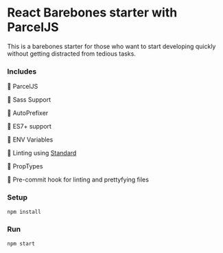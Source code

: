 # React Barebones starter with ParcelJS

This is a barebones starter for those who want to start developing quickly without getting distracted from tedious tasks.

### Includes

💛 ParcelJS

💛 Sass Support

💛 AutoPrefixer

💛 ES7+ support

💛 ENV Variables

💛 Linting using [Standard](https://standardjs.com/)

💛 PropTypes

💛 Pre-commit hook for linting and prettyfying files

### Setup

```bash
npm install
```

### Run

```bash
npm start
```